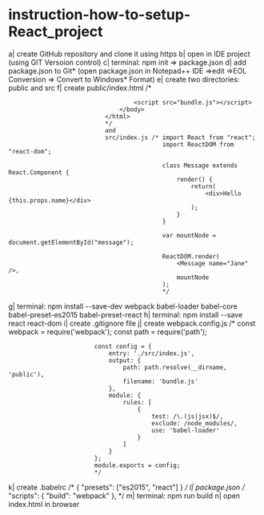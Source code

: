 # instruction-how-to-setup-React_project
a| create GitHub repository and clone it using https
b| open in IDE project (using GIT Versoion control)
c| terminal: npm init => package.json
d| add package.json to Git* (open package.json in Notepad++ IDE =>edit =>EOL Conversion => Convert to Windows* Format)
e| create two directories: public and src
f| create public/index.html /* <!DOCTYPE html>
                               <html>
                                   <head>
                                       <meta charset="UTF-8">
                                       <title>Title</title>
                                   </head>
                                   <body>
                                       <div id="message"></div>

                                       <script src="bundle.js"></script>
                                   </body>
                               </html>
                               */
                               and
                               src/index.js /* import React from "react";
                                               import ReactDOM from "react-dom";

                                               class Message extends React.Component {
                                                   render() {
                                                       return(
                                                           <div>Hello {this.props.name}</div>
                                                       );
                                                   }
                                               }

                                               var mountNode = document.getElementById("message");

                                               ReactDOM.render(
                                                   <Message name="Jane" />,
                                                   mountNode
                                               );
                                               */
g| terminal: npm install --save-dev webpack babel-loader babel-core babel-preset-es2015 babel-preset-react
h| terminal: npm install --save react react-dom
i| create .gitignore file
j| create webpack.config.js /* const webpack = require('webpack');
                            const path = require('path');

                            const config = {
                                entry: './src/index.js',
                                output: {
                                    path: path.resolve(__dirname, 'public'),
                                    filename: 'bundle.js'
                                },
                                module: {
                                    rules: [
                                        {
                                            test: /\.(js|jsx)$/,
                                            exclude: /node_modules/,
                                            use: 'babel-loader'
                                        }
                                    ]
                                }
                            };
                            module.exports = config;
                            */
k| create .babelrc /* { "presets": ["es2015", "react"] } */
l| package.json /* "scripts": {
                      "build": "webpack"
                    },
                     */
m| terminal: npm run build
n| open index.html in browser